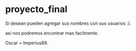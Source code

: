 # proyecto_final
Si desean pueden agregar sus nombres con sus usuarios :).

asi nos podremos encontrar mas facilmente.

Oscar = Imperius89.

